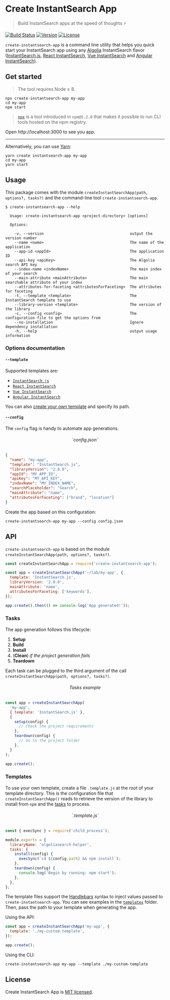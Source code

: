 # Create InstantSearch App

> Build InstantSearch apps at the speed of thoughts ⚡️

[![Build Status][travis-svg]][travis-url] [![Version][version-svg]][package-url] [![License][license-image]][license-url]

`create-instantsearch-app` is a command line utility that helps you quick start your InstantSearch app using any [Algolia][algolia-website] InstantSearch flavor ([InstantSearch.js][instantsearchjs-github], [React InstantSearch][react-instantsearch-github], [Vue InstantSearch][vue-instantsearch-github] and [Angular InstantSearch][angular-instantsearch-github]).

## Get started

> The tool requires Node ≥ 8.

```
npx create-instantsearch-app my-app
cd my-app
npm start
```

> [`npx`](https://medium.com/@maybekatz/introducing-npx-an-npm-package-runner-55f7d4bd282b) is a tool introduced in `npm@5.2.0` that makes it possible to run CLI tools hosted on the npm registry.

Open http://localhost:3000 to see you app.

---

Alternatively, you can use [Yarn](https://http://yarnpkg.com):

```
yarn create instantsearch-app my-app
cd my-app
yarn start
```

## Usage

This package comes with the module `createInstantSearchApp(path, options?, tasks?)` and the command-line tool `create-instantsearch-app`.

```
$ create-instantsearch-app --help

  Usage: create-instantsearch-app <project-directory> [options]

  Options:

    -v, --version                                      output the version number
    --name <name>                                      The name of the application
    --app-id <appId>                                   The application ID
    --api-key <apiKey>                                 The Algolia search API key
    --index-name <indexName>                           The main index of your search
    --main-attribute <mainAttribute>                   The main searchable attribute of your index
    --attributes-for-faceting <attributesForFaceting>  The attributes for faceting
    -t, --template <template>                          The InstantSearch template to use
    --library-version <template>                       The version of the library
    -c, --config <config>                              The configuration file to get the options from
    --no-installation                                  Ignore dependency installation
    -h, --help                                         output usage information
```

### Options documentation

#### `--template`

Supported templates are:

- [`InstantSearch.js`][instantsearchjs-github]
- [`React InstantSearch`][react-instantsearch-github]
- [`Vue InstantSearch`][vue-instantsearch-github]
- [`Angular InstantSearch`][angular-instantsearch-github]

You can also [create your own template](#templates) and specify its path.

#### `--config`

The `config` flag is handy to automate app generations.

<h6 align="center">`config.json`</h6>

```json
{
  "name": "my-app",
  "template": "InstantSearch.js",
  "libraryVersion": "2.8.0",
  "appId": "MY_APP_ID",
  "apiKey": "MY_API_KEY",
  "indexName": "MY_INDEX_NAME",
  "searchPlaceholder": "Search",
  "mainAttribute": "name",
  "attributesForFaceting": ["brand", "location"]
}
```

Create the app based on this configuration:

```
create-instantsearch-app my-app --config config.json
```

## API

`create-instantsearch-app` is based on the module `createInstantSearchApp(path, options?, tasks?)`.

```javascript
const createInstantSearchApp = require('create-instantsearch-app');

const app = createInstantSearchApp('~/lab/my-app', {
  template: 'InstantSearch.js',
  libraryVersion: '2.0.0',
  mainAttribute: 'name',
  attributesForFaceting: ['keywords'],
});

app.create().then(() => console.log('App generated!'));
```

### Tasks

The app generation follows this lifecycle:

1.  **Setup**
2.  **Build**
3.  **Install**
4.  (**Clean**) _if the project generation fails_
5.  **Teardown**

Each task can be plugged to the third argument of the call `createInstantSearchApp(path, options?, tasks?)`.

<h6 align="center">Tasks example</h6>

```javascript
const app = createInstantSearchApp(
  'my-app',
  { template: 'InstantSearch.js' },
  {
    setup(config) {
      // Check the project requirements
    },
    teardown(config) {
      // Go to the project folder
    },
  }
);

app.create();
```

### Templates

To use your own template, create a file `.template.js` at the root of your template directory. This is the configuration file that `createInstantSearchApp()` reads to retrieve the version of the library to install from `npm` and the [tasks](#tasks) to process.

<h6 align="center">`.template.js`</h6>

```javascript
const { execSync } = require('child_process');

module.exports = {
  libraryName: 'algoliasearch-helper',
  tasks: {
    install(config) {
      execSync(`cd ${config.path} && npm install`);
    },
    teardown(config) {
      console.log('Begin by running: npm start');
    },
  },
};
```

The template files support the [Handlebars](https://handlebarsjs.com) syntax to inject values passed to `create-instantsearch-app`. You can see examples in the [`templates`](templates) folder. Then, pass the path to your template when generating the app.

Using the API:

```javascript
const app = createInstantSearchApp('my-app', {
  template: './my-custom-template',
});

app.create();
```

Using the CLI:

```
create-instantsearch-app my-app --template ./my-custom-template
```

## License

Create InstantSearch App is [MIT licensed](LICENSE).

<!-- Badges -->

[version-svg]: https://img.shields.io/npm/v/create-instantsearch-app.svg?style=flat-square
[package-url]: https://npmjs.org/package/create-instantsearch-app
[travis-svg]: https://img.shields.io/travis/algolia/create-instantsearch-app/master.svg?style=flat-square
[travis-url]: https://travis-ci.org/algolia/create-instantsearch-app
[license-image]: http://img.shields.io/badge/license-MIT-green.svg?style=flat-square
[license-url]: LICENSE

<!-- Links -->

[algolia-website]: https://www.algolia.com/?utm_medium=social-owned&utm_source=GitHub&utm_campaign=create-instantsearch-app%20repository
[instantsearchjs-github]: https://github.com/algolia/instantsearch.js
[react-instantsearch-github]: https://github.com/algolia/react-instantsearch
[vue-instantsearch-github]: https://github.com/algolia/vue-instantsearch
[angular-instantsearch-github]: https://github.com/algolia/angular-instantsearch
